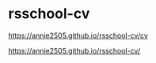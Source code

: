 # rsschool-cv

https://annie2505.github.io/rsschool-cv/cv

https://annie2505.github.io/rsschool-cv/
